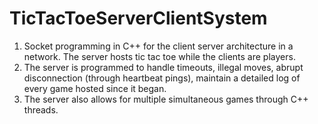 # TicTacToeServerClientSystem

1) Socket programming in C++ for the client server architecture in a network. The server hosts tic tac toe while the clients are players.
2) The server is programmed to handle timeouts, illegal moves, abrupt disconnection (through heartbeat pings), maintain a detailed log of every game hosted since it began.
3) The server also allows for multiple simultaneous games through C++ threads.

